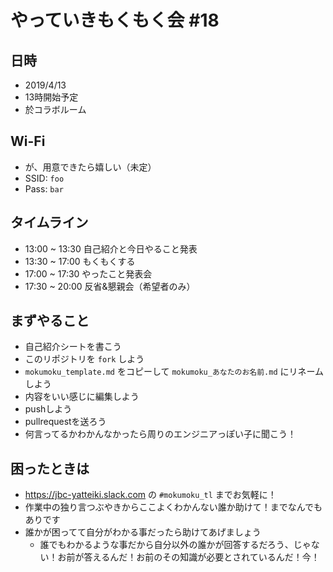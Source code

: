 # やっていきもくもく会 #18

## 日時

- 2019/4/13
- 13時開始予定
- 於コラボルーム

## Wi-Fi

- が、用意できたら嬉しい（未定）
- SSID: `foo`
- Pass: `bar`

## タイムライン

- 13:00 ~ 13:30 自己紹介と今日やること発表
- 13:30 ~ 17:00 もくもくする
- 17:00 ~ 17:30 やったこと発表会
- 17:30 ~ 20:00 反省&懇親会（希望者のみ）

## まずやること

- 自己紹介シートを書こう
- このリポジトリを `fork` しよう
- `mokumoku_template.md` をコピーして `mokumoku_あなたのお名前.md` にリネームしよう
- 内容をいい感じに編集しよう
- pushしよう
- pullrequestを送ろう
- 何言ってるかわかんなかったら周りのエンジニアっぽい子に聞こう！

## 困ったときは

- https://jbc-yatteiki.slack.com の `#mokumoku_tl` までお気軽に！
- 作業中の独り言つぶやきからここよくわかんない誰か助けて！までなんでもありです
- 誰かが困ってて自分がわかる事だったら助けてあげましょう
  - 誰でもわかるような事だから自分以外の誰かが回答するだろう、じゃない！お前が答えるんだ！お前のその知識が必要とされているんだ！今！

